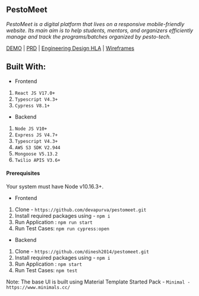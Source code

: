 ## PestoMeet

_PestoMeet is a digital platform that lives on a responsive mobile-friendly website. Its main aim is to help students, mentors, and organizers efficiently manage and track the programs/batches organized by pesto-tech._

[DEMO](https://docs.google.com/document/d/1d3SIi276RF9IBbgnQxgYH3_MATF3mrbnonwOvsOQ9JY/edit?usp=sharing) | [PRD](https://drive.google.com/file/d/1XKkDkMHvW-FdSXHtQlis43lBoXzUFv7J/view?usp=sharing) | [Engineering Design HLA](https://drive.google.com/file/d/1vWtPwf2V8cKO00n0x4WpT_P-Pp06WtsV/view?usp=sharing) | [Wireframes](https://www.figma.com/file/nVFJfNGOxDOlJyBzNJNPeW/PestoMeet-Base)

## Built With:

- Frontend

1. `React JS V17.0+`
2. `Typescript V4.3+`
3. `Cypress V8.1+`

- Backend

1. `Node JS V10+`
2. `Express JS V4.7+`
3. `Typescript V4.3+`
4. `AWS S3 SDK V2.944`
5. `Mongoose V5.13.2`
6. `Twilio APIS V3.6+`

#### Prerequisites

Your system must have Node v10.16.3+.

- Frontend

1. Clone - `https://github.com/devapurva/pestomeet.git`
2. Install required packages using - `npm i`
3. Run Application : `npm run start`
4. Run Test Cases: `npm run cypress:open`

- Backend

1. Clone - `https://github.com/dinesh2014/pestomeet.git`
2. Install required packages using - `npm i`
3. Run Application : `npm start`
4. Run Test Cases: `npm test`



Note: The base UI is built using Material Template Started Pack - `Minimal - https://www.minimals.cc/`

